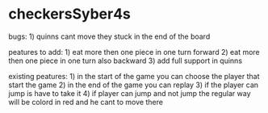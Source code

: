 # checkersSyber4s
bugs:
    1) quinns cant move they stuck in the end of the board

peatures to add:
    1)  eat more then one piece in one turn forward
    2)  eat more then one piece in one turn also backward
    3)  add full support in quinns 
    
existing peatures:
    1) in the start of the game you can choose the player that start the game
    2) in the end of the game you can replay
    3) if the player can jump is have to take it
    4) if player can jump and not jump the regular way will be colord in red and he cant to move there
    
